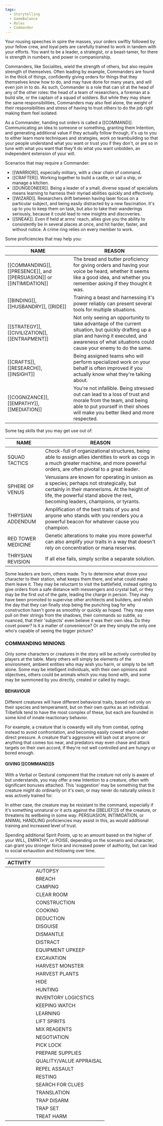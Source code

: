 ```yaml
---
tags:
  - Storytelling
  - GameBalance
  - Roles
  - Commander
---
```

Your rousing speeches in spire the masses, your orders swiftly followed by your fellow crew, and loyal pets are carefully trained to work in tandem with your efforts. You want to be a leader, a strategist, or a beast-tamer, for there is strength in numbers, and power in companionship.

Commanders, like Socialites, wield the strength of others, but also require strength of themselves. Often leading by example, Commanders are found in the thick of things, confidently giving orders for things that they themselves know how to do, and may have done for many years, and will even join in to do. As such, Commander is a role that can sit at the head of any of the other roles: the head of a team of researchers, a foreman at a build site, or the captain of a squad of soldiers. But while they may share the same responsibilities, Commanders may also feel alone, the weight of their responsibilities and stress of having to trust others to do the job right making them feel isolated.

As a Commander, handing out orders is called a [[COMMAND]]. Communicating an idea to someone or something, granting them Intention, and generating additional value if they actually follow through, it's up to you to either learn more techniques and strategies, work on teambuilding so that your people understand what you want or trust you if they don't, or are so in tune with what you want that they'll do what you want unbidden, an independent extension of your will.

Scenarios that may require a Commander:
- [[WARRIOR]], especially military, with a clear chain of command.
- [[CRAFTER]]. Working together to build a castle, or sail a ship, or manage a kitchen.
- [[DUNGEONEER]]. Being a leader of a small, diverse squad of specialists means learning to harness their myriad abilities quickly and effectively.
- [[WIZARD]]. Researchers drift between having laser focus on a particular subject, and being easily distracted by a new fascination. It's up to you to keep them on task, but also to take their wanderings seriously, because it could lead to new insights and discoveries.
- [[SNEAK]]. Even if held at arms' reach, allies give you the ability to consistently be in several places at once, and hit harder, faster, and without notice. A crime ring relies on every member to work.


Some proficiencies that may help you:

| NAME                                                                 | REASON                                                                                                                                                                                                    |
| -------------------------------------------------------------------- | --------------------------------------------------------------------------------------------------------------------------------------------------------------------------------------------------------- |
| [[COMMANDING]], [[PRESENCE]], and [[PERSUASION]] or [[INTIMIDATION]] | The bread and butter proficiency for giving orders and having your voice be heard, whether it seems like a good idea, and whether you remember asking if they thought it was.                             |
| [[BINDING]], [[HUSBANDRY]], [[RIDE]]                                 | Training a beast and harnessing it's power reliably can present several tools for multiple situations.                                                                                                    |
| [[STRATEGY]], [[CIVILIZATION]], [[ENTRAPMENT]]                       | Not only seeing an opportunity to take advantage of the current situation, but quickly drafting up a plan and having it executed, and awareness of what situations could cause your enemy to do the same. |
| [[CRAFTS]], [[RESEARCH]], [[INSIGHT]]                                | Being assigned teams who will perform specialized work on your behalf is often improved if you actually know what they're talking about.                                                                  |
| [[COGNIZANCE]], [[EMPATHY]], [[MEDIATION]]                           | You're not infallible. Being stressed out can lead to a loss of trust and morale from the team, and being able to put yourself in their shoes will make you better liked and more respected.              |

Some tag skills that you may get use out of:

| NAME               | REASON                                                                                                                                                                                                                     |
| ------------------ | -------------------------------------------------------------------------------------------------------------------------------------------------------------------------------------------------------------------------- |
| SQUAD TACTICS      | Chock-full of organizational structures, being able to assign allies identities to work as cogs in a much greater machine, and more powerful orders, are often pivotal to a great leader.                                  |
| SPHERE OF VENUS    | Venusians are known for operating in unison as a species; perhaps not strategically, but certainly in their mannerisms. At the height of life, the powerful stand above the rest, becoming leaders, champions, or tyrants. |
| THRYSIAN ADDENDUM  | Amplification of the best traits of you and anyone who stands with you renders you a powerful beacon for whatever cause you champion.                                                                                      |
| RED TOWER MEDICINE | Genetic alterations to make you more powerful can also amplify your traits in a way that doesn't rely on concentration or mana reserves.                                                                                   |
| THRYSIAN REVISION  | If all else fails, simply scribe a separate solution.                                                                                                                                                                      |

Some leaders are born, others made. Try to determine what drove your character to their station, what keeps them there, and what could make them leave it. They may be reluctant to visit the battlefield, instead opting to give orders from a safe distance with messengers and crystal ball, or they may be the first out of the gate, leading the charge in person. They may have been promoted to supervise other architects and builders, and relish the day that they can finally stop being the punching bag for why construction hasn't gone as smoothly or quickly as hoped. They may even pull on their strings from the shadows, their commands so subtle, so nuanced, that their 'subjects' even believe it was their own idea. Do they covet power? Is it a matter of convenience? Or are they simply the only one who's capable of seeing the bigger picture?


### COMMANDING MINIONS
Only some characters or creatures in the story will be actively controlled by players at the table. Many others will simply be elements of the environment, ambient entities who may wish you harm, or simply to be left alone. Some may be intelligent individuals, with their own opinions and objectives, others could be animals which you may bond with, and some may be summoned by you directly, created or called by magic.

#### BEHAVIOUR
Different creatures will have different behavioral traits, based not only on their species and temperament, but on their own quirks as an individual.
Tribefolk tend to have the most complex of these, but each are founded in some kind of innate reactionary behavior.

For example, a creature that is cowardly will shy from combat, opting instead to avoid confrontation, and becoming easily cowed when under direct pressure. A creature that's aggressive will lash out at anyone or anything that comes too near, and predators may even chase and attack targets on their own accord, if they're not well controlled and are hungry or bored enough.

#### GIVING [[COMMAND]]S
With a Verbal or Gestural component that the creature not only is aware of but understands, you may offer a new Intention to a creature, often with significant bonuses attached. This 'suggestion' may be something that the creature might do ordinarily on it's own, or may never do naturally unless it was actively trained for.

In either case, the creature may be resistant to the command, especially if it's something unnatural or it acts against the [[BELIEF]]S of the creature, or threatens its wellbeing in some way. PERSUASION, INTIMIDATION, or ANIMAL HANDLING proficiencies may assist in this, as would additional training and increased level of trust.

Spending additional Spirit Points, up to an amount based on the higher of your WILL, EMPATHY, or POISE, depending on the scenario and character, can grant you stronger force and increased power of authority, but can lead to social exhaustion and Hollowing over time.



| ACTIVITY |                         |
| -------- | ----------------------- |
|          | AUTOPSY                 |
|          | BREACH                  |
|          | CAMPING                 |
|          | CLEAR ROOM<br>          |
|          | CONSTRUCTION            |
|          | COOKING                 |
|          | DEDUCTION               |
|          | DISGUISE                |
|          | DISMANTLE               |
|          | DISTRACT                |
|          | EQUIPMENT UPKEEP        |
|          | EXCAVATION              |
|          | HARVEST MONSTER         |
|          | HARVEST PLANTS          |
|          | HIDE                    |
|          | HUNTING                 |
|          | INVENTORY LOGICSTICS    |
|          | KEEPING WATCH           |
|          | LEARNING                |
|          | LIFT SPIRITS            |
|          | MIX REAGENTS            |
|          | NEGOTIATION             |
|          | PICK LOCK               |
|          | PREPARE SUPPLIES        |
|          | QUALITY/VALUE APPRAISAL |
|          | REPEL ASSAULT           |
|          | RESTING                 |
|          | SEARCH FOR CLUES        |
|          | TRANSLATION             |
|          | TRAP DISARM             |
|          | TRAP SET                |
|          | TREAT HARM              |